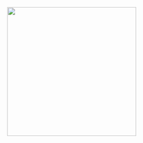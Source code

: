 
<img src="https://github.com/user-attachments/assets/e939818e-1681-4d70-8c82-1059b05d75e0" width="300"/>
